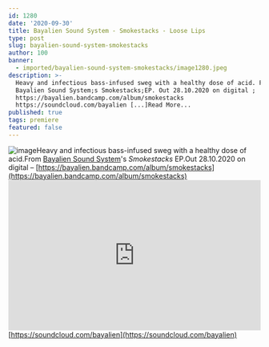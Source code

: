 ```yaml
---
id: 1280
date: '2020-09-30'
title: Bayalien Sound System - Smokestacks - Loose Lips
type: post
slug: bayalien-sound-system-smokestacks
author: 100
banner:
  - imported/bayalien-sound-system-smokestacks/image1280.jpeg
description: >-
  Heavy and infectious bass-infused sweg with a healthy dose of acid. From
  Bayalien Sound System;s Smokestacks;EP. Out 28.10.2020 on digital ;
  https://bayalien.bandcamp.com/album/smokestacks
  https://soundcloud.com/bayalien [...]Read More...
published: true
tags: premiere
featured: false
---
```

![image](../imported/bayalien-sound-system-smokestacks/image1280.jpeg)Heavy and infectious bass-infused sweg with a healthy dose of acid.From [Bayalien Sound System](https://bayalien.bandcamp.com/)'s _Smokestacks_ EP.Out 28.10.2020 on digital – [https://bayalien.bandcamp.com/album/smokestacks](https://bayalien.bandcamp.com/album/smokestacks)  
[](https://soundcloud.com/bayalien)<iframe width='100%' height='300' scrolling='no' frameborder='no' allow='autoplay' src='https://w.soundcloud.com/player/?url=https%3A//api.soundcloud.com/tracks/902379007&color=%23ff5500&auto_play=false&hide_related=false&show_comments=true&show_user=true&show_reposts=false&show_teaser=true'></iframe>[https://soundcloud.com/bayalien](https://soundcloud.com/bayalien)